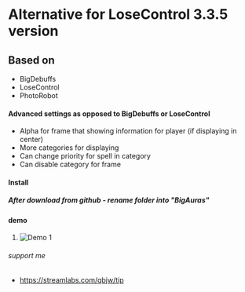 # Alternative for LoseControl 3.3.5 version

## Based on
* BigDebuffs
* LoseControl
* PhotoRobot

#### Advanced settings as opposed to BigDebuffs or LoseControl
* Alpha for frame that showing information for player (if displaying in center)
* More categories for displaying
* Can change priority for spell in category
* Can disable category for frame

#### Install
##### After download from github - rename folder into "BigAuras"

#### demo
1. ![Demo 1](https://i.imgur.com/Atwzxwg.png)

###### support me
* https://streamlabs.com/qbjw/tip
